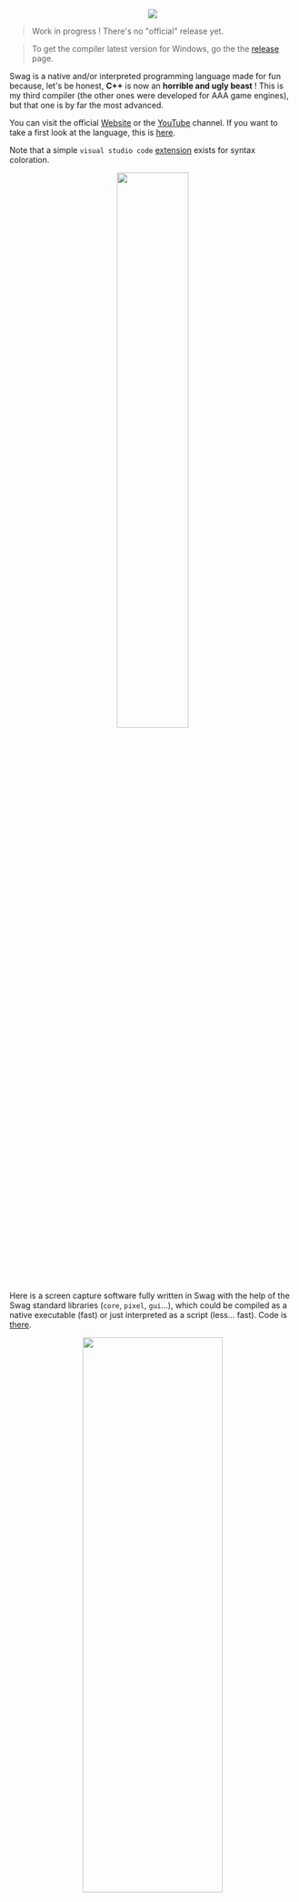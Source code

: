 <p align="center">
    <img src="https://github.com/swag-lang/swag/blob/master/docs/swag_logo.png">
</p>

> Work in progress ! There's no "official" release yet.

> To get the compiler latest version for Windows, go the the [release](https://github.com/swag-lang/swag/releases) page.

Swag is a native and/or interpreted programming language made for fun because, let's be honest, **C++** is now an **horrible and ugly beast** ! This is my third compiler (the other ones were developed for AAA game engines), but that one is by far the most advanced.

You can visit the official [Website](https://swag-lang.org/) or the [YouTube](https://www.youtube.com/channel/UC9dkBu1nNfJDxUML7r7QH1Q) channel. If you want to take a first look at the language, this is [here](https://www.swag-lang.org/doc.php).

Note that a simple `visual studio code` [extension](https://marketplace.visualstudio.com/items?itemName=swag-lang.swag) exists for syntax coloration.

<p align="center">
    <img width="50%" height="50%" src="https://github.com/swag-lang/swag/blob/master/vscode/images/syntax.png">
</p>

Here is a screen capture software fully written in Swag with the help of the Swag standard libraries (`core`, `pixel`, `gui`...), which could be compiled as a native executable (fast) or just interpreted as a script (less... fast). Code is [there](https://github.com/swag-lang/swag/blob/master/bin/examples/modules/captme/src).

<p align="center">
    <img width="70%" height="50%" src="https://github.com/swag-lang/swag/blob/master/docs/captme.png">
</p>

### Swag is...
* **Currently in development** (since 2019), and very very far to be mature. Bugs, unexpected changes, silly decisions, do not use it to send a rocket on the moon ! It's a **toy**.
* **Low level** (i'm a C++ guy for 20+ years so i had no choice). No garbage collection like in C#, Go or D, no automatic pointer management like in Swift, no ownership like in Rust.
* **Statically typed** (what else), but lots of automatic type detection if you want.
* **Inspired** by a lot of things around there, like **Swift** for the syntax, **Jai** (Jonathan Blow) for the great ideas, **Go** for it's simplicity, **C#** for .NET, **Zig** (Andrew Kelley) for the error system, **Rust** for the *impl* thing, and so on.
* Only for **Windows 10/11** and **x86_64** so far, because this is already a lot of work.

### Swag is not...
* **Object oriented**, because you know what, this was not a good idea, after all... But with `interface`, a powerful `using` and with `UFCS` (uniform function call syntax), you can have a feeling of object oriented programming without inheritance or encapsulation.
* **Safe** at all cost. I want to be the one to make my program safe. I want to be the one to deal with memory. But Swag can help...
* **32 bits**. Only 64 bits is supported.

### Swag has...
* A **nice** and **clean syntax** (i know this is subjective). The goal is to reduce friction as much as possible. Programming should be fun.
* **Type reflection** at compile time and runtime.
* **Full compile time execution** (your whole program can be executed by the compiler without any constraint). So Swag can also act like a scripting language.
* **Meta programming** (you can write code that writes code).
* **Interfaces** for dynamic dispatch, inspired by *Go*.
* **Modules**, compiled as separate dynamic libraries.
* **Very fast compile time** (at least in debug with the x64 backend) thanks to heavy multithreading.
* **Fast interpretation** in script mode. Seems faster than Python or Lua for example (without JIT).
* **Simple error system**, inspired by *Zig*.
* **Generics**, for a simple usage. No template nightmare here...
* **Powerful macro/mixin** system, without the need of a specific syntax, inspired by *Jai*.
* **Unordered global declarations**, which means that the order of global declarations does not matter (they can be in any files and in whatever order).

### Swag does not have...
* **Exceptions**, because i don't like them.
* **Header files**, but who does, nowadays ?
* **Mandatory semicolons**, yeah...
* **Tagged unions**, **bitfields**, **inline assembly**..., but who knows...

# Hello mad world !

`#main` is the program entry point, a special compiler function. That's why the name starts with `#`.
`@print` is an intrinsic, a special built-in function. That's why the name starts with `@`.

``` swift
#main
{
    @print("Hello mad world !\n")
}
```
A version that uses the `print` function in the `Std.Core` module :

``` swift
#main
{
    Core.Console.print("Hello mad world !, "\n")
    Core.Console.printf("%\n", "Hello mad world again !")
}
```
A `#run` block is executed at compile time, so in the following example the famous message will be printed by the compiler :

``` swift
#run
{
    const Msg = "Hello mad world !\n"
    Core.Console.print(Msg)
}
```
A stupid version that generates the code to do the print (meta programming) :

``` swift
using Core

#main
{
    const Msg = "Hello mad world !\n"

    // The result of #ast is a string that will be compiled in place
    #ast
    {
        sb := StrConv.StringBuilder{}
        sb.appendString("Console.print(Msg)")
        return sb.toString()
    }
}
```

A version that calls a nested function at compile time (only) to initialize the string constant to print :

``` swift
using Swag, Core

#main
{
    #[ConstExpr]
    func nestedFunc() => "Hello mad world !\n"   // Function short syntax

    // nestedFunc() can be called at compile time because it is marked with 'Swag.ConstExpr'
    const Msg = nestedFunc()
    Console.print(Msg)
}
```

More and more crazy :

``` swift
using Core

#main
{
    // #run will force the call of mySillyFunction() at compile time
    const Msg = #run mySillyFunction()
    Console.print(Msg)
}

// This is a compile time function only
#[Swag.Compiler]
func mySillyFunction()->string
{
    Console.print("Hello mad world at compile time !\n")

    // This creates a constant named 'MyConst'
    #ast
    {
        sb := StrConv.StringBuilder{}
        sb.appendString("const MyConst = \"Hello ")
        sb.appendString("mad world ")
        sb.appendString("at runtime !\"")
        return sb.toString()
    }

    return MyConst
}
```

# For the braves

* [Start](docs/getting_started.md) your first project, compile it, run it.
* Use the compiler as a [script](docs/swag_as_script.md) interpreter.
* [Contribute](docs/contribute_tests.md) to the compiler **test suite**, this will help (a lot).

# For the very braves

* [How to build](docs/how_to_build_swag.md) the compiler with the full source tree.
